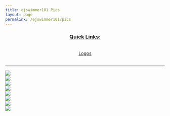 ```yaml
---
title: ejswimmer101 Pics
layout: page
permalink: /ejswimmer101/pics
---
```

<center><h3><u>Quick Links:</u></h3></center>
<br>
<center><a href="https://www.bradykondek.ga/ejswimmer101/pics">Logos</a></center>
<br>
<hr>
<img src="https://www.bradykondek.ga/pics/ej/1-36.png">
<br>
<img src="https://www.bradykondek.ga/pics/ej/1-72.png">
<br>
<img src="https://www.bradykondek.ga/pics/ej/2-36.png">
<br>
<img src="https://www.bradykondek.ga/pics/ej/2-72.png">
<br>
<img src="https://www.bradykondek.ga/pics/ej/3-36.png">
<br>
<img src="https://www.bradykondek.ga/pics/ej/3-72.png">
<br>
<img src="https://www.bradykondek.ga/pics/ej/4-36.png">
<br>
<img src="https://www.bradykondek.ga/pics/ej/4-72.png">
